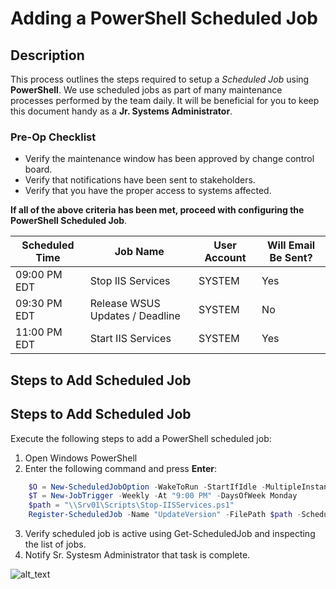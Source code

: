 # Adding a PowerShell Scheduled Job

## Description

This process outlines the steps required to setup a *Scheduled Job* using **PowerShell**. 
We use scheduled jobs as part of many maintenance processes performed by the team daily.
It will be beneficial for you to keep this document handy as a **Jr. Systems Administrator**. 

### Pre-Op Checklist

- Verify the maintenance window has been approved by change control board.
- Verify that notifications have been sent to stakeholders.
- Verify that you have the proper access to systems affected.

**If all of the above criteria has been met, proceed with configuring the PowerShell Scheduled Job**.

| Scheduled Time | Job Name | User Account | Will Email Be Sent? |
|---|---|---|---|
| 09:00 PM EDT | Stop IIS Services | SYSTEM | Yes |
| 09:30 PM EDT | Release WSUS Updates / Deadline | SYSTEM | No |
| 11:00 PM EDT | Start IIS Services | SYSTEM | Yes |

## Steps to Add Scheduled Job

## Steps to Add Scheduled Job

Execute the following steps to add a PowerShell scheduled job:

1. Open Windows PowerShell
2. Enter the following command and press **Enter**: 
```powershell
    $O = New-ScheduledJobOption -WakeToRun -StartIfIdle -MultipleInstancePolicy Queue
    $T = New-JobTrigger -Weekly -At "9:00 PM" -DaysOfWeek Monday
    $path = "\\Srv01\Scripts\Stop-IISServices.ps1"
    Register-ScheduledJob -Name "UpdateVersion" -FilePath $path -ScheduledJobOption $O -Trigger $T
```

3. Verify scheduled job is active using Get-ScheduledJob and inspecting the list of jobs.
4. Notify Sr. Systesm Administrator that task is complete.

![alt_text](https://happyologist.co.uk/wp-content/uploads/happy.jpeg)